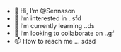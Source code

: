 - 👋 Hi, I’m @Sennason
- 👀 I’m interested in ..sfd
- 🌱 I’m currently learning ..ds
- 💞️ I’m looking to collaborate on ..gf
- 📫 How to reach me ...
sdsd
<!---rr
Sennason/Sennason is a ✨ special ✨ repository because its `README.md` (this file) appears on your GitHub profile.
You can click the Preview link to take a look at your changes.
--->
